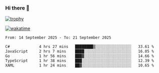 ### Hi there 👋

[![trophy](https://github-profile-trophy.vercel.app/?username=cxnky&theme=dracula)](https://github.com/ryo-ma/github-profile-trophy)

[![wakatime](https://wakatime.com/badge/user/1c39c599-5497-41b9-a5be-2c4676e7fd23.svg)](https://wakatime.com/@1c39c599-5497-41b9-a5be-2c4676e7fd23)
<!--START_SECTION:waka-->

```txt
From: 14 September 2025 - To: 21 September 2025

C#             4 hrs 27 mins   ████████▒░░░░░░░░░░░░░░░░   33.61 %
JavaScript     2 hrs 7 mins    ████░░░░░░░░░░░░░░░░░░░░░   16.05 %
Go             1 hr 56 mins    ███▓░░░░░░░░░░░░░░░░░░░░░   14.66 %
TypeScript     1 hr 38 mins    ███░░░░░░░░░░░░░░░░░░░░░░   12.39 %
XAML           1 hr 24 mins    ██▓░░░░░░░░░░░░░░░░░░░░░░   10.65 %
```

<!--END_SECTION:waka-->
